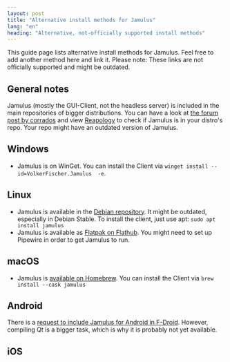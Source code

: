 ```yaml
---
layout: post
title: "Alternative install methods for Jamulus"
lang: "en"
heading: "Alternative, not-officially supported install methods"
---
```


This guide page lists alternative install methods for Jamulus. Feel free to add another method here and link it. Please note: These links are not officially supported and might be outdated.

<!--more-->
## General notes
Jamulus (mostly the GUI-Client, not the headless server) is included in the main repositories of bigger distributions. You can have a look at [the forum post by corrados](https://github.com/jamulussoftware/jamulus/discussions/914) and view [Reapology](https://repology.org/project/jamulus/versions) to check if Jamulus is in your distro's repo. Your repo might have an outdated version of Jamulus.

## Windows
* Jamulus is on WinGet. You can install the Client via `winget install --id=VolkerFischer.Jamulus  -e`.
## Linux
* Jamulus is available in the [Debian repository](https://packages.debian.org/sid/sound/jamulus). It might be outdated, especially in Debian Stable. To install the client, just use apt: `sudo apt install jamulus`
* Jamulus is available as [Flatpak on Flathub](https://flathub.org/apps/details/io.jamulus.Jamulus). You might need to set up Pipewire in order to get Jamulus to run.
## macOS
* Jamulus is [available on Homebrew](https://formulae.brew.sh/cask/jamulus). You can install the Client via `brew install --cask jamulus`
## Android
There is a [request to include Jamulus for Android in F-Droid](https://gitlab.com/fdroid/rfp/-/issues/2011). However, compiling Qt is a bigger task, which is why it is probably not yet available.
## iOS
